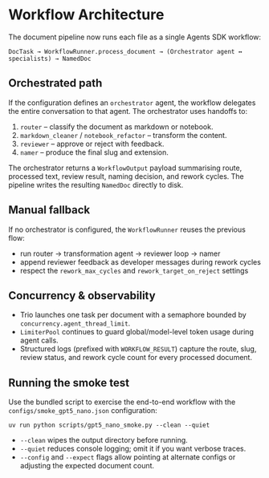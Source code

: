 # Workflow Architecture

The document pipeline now runs each file as a single Agents SDK workflow:

```
DocTask → WorkflowRunner.process_document → (Orchestrator agent ↔ specialists) → NamedDoc
```

## Orchestrated path

If the configuration defines an `orchestrator` agent, the workflow delegates the
entire conversation to that agent. The orchestrator uses handoffs to:

1. `router` – classify the document as markdown or notebook.
2. `markdown_cleaner` / `notebook_refactor` – transform the content.
3. `reviewer` – approve or reject with feedback.
4. `namer` – produce the final slug and extension.

The orchestrator returns a `WorkflowOutput` payload summarising route, processed
text, review result, naming decision, and rework cycles. The pipeline writes the
resulting `NamedDoc` directly to disk.

## Manual fallback

If no orchestrator is configured, the `WorkflowRunner` reuses the previous flow:

- run router → transformation agent → reviewer loop → namer
- append reviewer feedback as developer messages during rework cycles
- respect the `rework_max_cycles` and `rework_target_on_reject` settings

## Concurrency & observability

- Trio launches one task per document with a semaphore bounded by
  `concurrency.agent_thread_limit`.
- `LimiterPool` continues to guard global/model-level token usage during agent
  calls.
- Structured logs (prefixed with `WORKFLOW_RESULT`) capture the route, slug,
  review status, and rework cycle count for every processed document.

## Running the smoke test

Use the bundled script to exercise the end-to-end workflow with the
`configs/smoke_gpt5_nano.json` configuration:

```
uv run python scripts/gpt5_nano_smoke.py --clean --quiet
```

- `--clean` wipes the output directory before running.
- `--quiet` reduces console logging; omit it if you want verbose traces.
- `--config` and `--expect` flags allow pointing at alternate configs or
  adjusting the expected document count.

